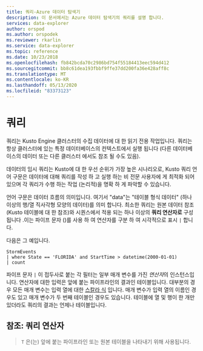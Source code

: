```yaml
---
title: 쿼리-Azure 데이터 탐색기
description: 이 문서에서는 Azure 데이터 탐색기의 쿼리를 설명 합니다.
services: data-explorer
author: orspod
ms.author: orspodek
ms.reviewer: rkarlin
ms.service: data-explorer
ms.topic: reference
ms.date: 10/23/2018
ms.openlocfilehash: fb842bcda70c2986bd754f55184413eec594d412
ms.sourcegitcommit: bb8c61dea193fbbf9ffe37dd200fa36e428aff8c
ms.translationtype: MT
ms.contentlocale: ko-KR
ms.lasthandoff: 05/13/2020
ms.locfileid: "83373123"
---
```

# <a name="queries"></a>쿼리

쿼리는 Kusto Engine 클러스터의 수집 데이터에 대 한 읽기 전용 작업입니다. 쿼리는 항상 클러스터에 있는 특정 데이터베이스의 컨텍스트에서 실행 됩니다 (다른 데이터베이스의 데이터 또는 다른 클러스터 에서도 참조 될 수도 있음).

데이터의 임시 쿼리는 Kusto에 대 한 우선 순위가 가장 높은 시나리오로, Kusto 쿼리 언어 구문은 데이터에 대해 쿼리를 작성 하 고 실행 하는 비 전문 사용자에 게 최적화 되어 있으며 각 쿼리가 수행 하는 작업 (논리적)을 명확 하 게 파악할 수 있습니다.

언어 구문은 데이터 흐름의 의미입니다. 여기서 "data"는 "테이블 형식 데이터" (하나 이상의 행/열 직사각형 모양의 데이터)를 의미 합니다. 최소한 쿼리는 원본 데이터 참조 (Kusto 테이블에 대 한 참조)와 시퀀스에서 적용 되는 하나 이상의 **쿼리 연산자로** 구성 됩니다 .이는 파이프 문자 ()를 사용 하 여 연산자를 구분 하 여 시각적으로 표시 `|` 합니다.

다음은 그 예입니다.

<!-- csl: https://help.kusto.windows.net:443/Samples -->
```kusto
StormEvents 
| where State == 'FLORIDA' and StartTime > datetime(2000-01-01)
| count
```
    
파이프 문자 `|` 이 접두사로 붙는 각 필터는 일부 매개 변수를 가진 *연산자*의 인스턴스입니다. 연산자에 대한 입력은 앞에 붙는 파이프라인의 결과인 테이블입니다. 대부분의 경우 모든 매개 변수는 입력 열에 대한 [스칼라 식](./scalar-data-types/index.md) 입니다.
매개 변수가 입력 열의 이름인 경우도 있고 매개 변수가 두 번째 테이블인 경우도 있습니다. 테이블에 열 및 행이 한 개만 있더라도 쿼리의 결과는 언제나 테이블입니다.

## <a name="reference-query-operators"></a>참조: 쿼리 연산자

> `T` 은(는) 앞에 붙는 파이프라인 또는 원본 테이블을 나타내기 위해 사용됩니다.
